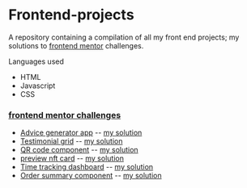 # Frontend-projects

A repository containing a compilation of all my front end projects; my solutions to [frontend mentor](https://www.frontendmentor.io/challenges) challenges.

Languages used
* HTML
*  Javascript
*  CSS



### [frontend mentor challenges](https://www.frontendmentor.io/challenges) 
* [Advice generator app](https://www.frontendmentor.io/challenges/advice-generator-app-QdUG-13db) -- [my solution](https://qoudri4re.github.io/frontend-projects/advice-generator-app)
* [Testimonial grid](https://www.frontendmentor.io/challenges/testimonials-grid-section-Nnw6J7Un7) -- [my solution](https://qoudri4re.github.io/frontend-projects/testimonial-grid)
* [QR code component](https://www.frontendmentor.io/challenges/qr-code-component-iux_sIO_H) -- [my solution](https://qoudri4re.github.io/frontend-projects/qr-code-component)
* [preview nft card](https://www.frontendmentor.io/challenges/nft-preview-card-component-SbdUL_w0U) -- [my solution](https://qoudri4re.github.io/frontend-projects/nft-preview-card/)
* [Time tracking dashboard](https://www.frontendmentor.io/challenges/time-tracking-dashboard-UIQ7167Jw) -- [my solution](https://qoudri4re.github.io/frontend-projects/time-tracking-dashboard/)
* [Order summary component](https://www.frontendmentor.io/challenges/order-summary-component-QlPmajDUj) -- [my solution](https://qoudri4re.github.io/frontend-projects/order-summary-component/)
  
